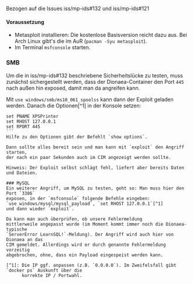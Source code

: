 Bezogen auf die Issues iss/mp-ids#132 und iss/mp-ids#121

#### Voraussetzung
* Metasploit installieren: Die kostenlose Basisversion reicht dazu aus. 
  Bei Arch Linux gibt's die im AuR (`pacman -Syu metasploit`).
* Im Terminal `msfconsole` starten. 

### SMB

Um die in iss/mp-ids#132 beschriebene Sicherheitslücke zu testen, muss zunächst 
sichergestellt werden, dass der Dionaea-Container den Port `445` nach außen hin 
exposed, damit man da angreifen kann.

Mit
`use windows/smb/ms10_061_spoolss` kann dann der Exploit geladen
werden. Danach die Optionen[^1] in der Konsole setzen:
````
set PNAME XPSPrinter
set RHOST 127.0.0.1
set RPORT 445
```
Hilfe zu den Optionen gibt der Befehlt `show options`.

Dann sollte alles bereit sein und man kann mit `exploit` den Angriff starten,
der nach ein paar Sekunden auch im CIM angezeigt werden sollte.

Hinweis: Der Exploit selbst schlägt fehl, liefert aber bereits Daten und Dateien.

### MySQL
Ein weiterer Angriff, um MySQL zu testen, geht so: Man muss hier den Port `3306`
exposen, in der `msfconsole` folgende Befehle eingeben:
`use windows/mysql/mysql_payload`, `set RHOST 127.0.0.1`[^1]
und dann wieder `exploit`.

Da kann man auch überprüfen, ob unsere Fehlermeldung
mittlerweile angepasst wurde (im Moment kommt immer noch die Dionaea-typische
`ServerError LearnSQL!`-Meldung). Der Angriff wird auch hier von Dionaea an das
CIM gemeldet. Allerdings wird er durch genannte Fehlermeldung vorzeitig
abgebrochen, ohne, dass ein Payload eingespeist werden kann.

[^1]: Die IP ggf. anpassen (z.B. `0.0.0.0`). Im Zweifelsfall gibt `docker ps` Auskunft über die 
      korrekte IP / Portwahl.